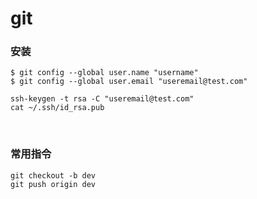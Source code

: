 # git


### 安装

```console
$ git config --global user.name "username"
$ git config --global user.email "useremail@test.com"

ssh-keygen -t rsa -C "useremail@test.com"
cat ~/.ssh/id_rsa.pub
```

<br>

### 常用指令

```console
git checkout -b dev
git push origin dev
```
